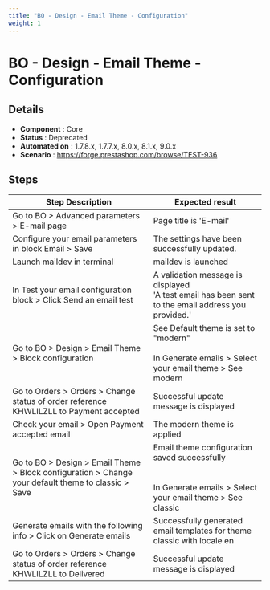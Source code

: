 ```yaml
---
title: "BO - Design - Email Theme - Configuration"
weight: 1
---
```


# BO - Design - Email Theme - Configuration
## Details
* **Component** : Core
* **Status** : Deprecated
* **Automated on** : 1.7.8.x, 1.7.7.x, 8.0.x, 8.1.x, 9.0.x
* **Scenario** : https://forge.prestashop.com/browse/TEST-936

## Steps
| Step Description | Expected result |
| ----- | ----- |
| Go to BO > Advanced parameters > E-mail page | Page title is 'E-mail' |
| Configure your email parameters in block Email > Save | The settings have been successfully updated. |
| Launch maildev in terminal | maildev is launched |
| In Test your email configuration block > Click Send an email test | A validation message is displayed<br>'A test email has been sent to the email address you provided.' |
| Go to BO > Design > Email Theme > Block configuration | See Default theme is set to "modern"<br><br>In Generate emails > Select your email theme > See modern |
| Go to Orders > Orders > Change status of order reference KHWLILZLL to Payment accepted | Successful update message is displayed |
| Check your email > Open Payment accepted email | The modern theme is applied |
| Go to BO > Design > Email Theme > Block configuration > Change your default theme to classic > Save | Email theme configuration saved successfully<br><br><br>In Generate emails > Select your email theme > See classic |
| Generate emails with the following info > Click on Generate emails | Successfully generated email templates for theme classic with locale en |
| Go to Orders > Orders > Change status of order reference KHWLILZLL to Delivered | Successful update message is displayed |